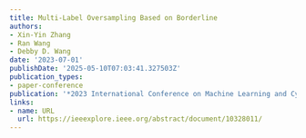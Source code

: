 ```yaml
---
title: Multi-Label Oversampling Based on Borderline
authors:
- Xin-Yin Zhang
- Ran Wang
- Debby D. Wang
date: '2023-07-01'
publishDate: '2025-05-10T07:03:41.327503Z'
publication_types:
- paper-conference
publication: '*2023 International Conference on Machine Learning and Cybernetics (ICMLC)*'
links:
- name: URL
  url: https://ieeexplore.ieee.org/abstract/document/10328011/
---
```

